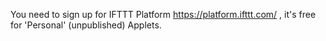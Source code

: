 You need to sign up for IFTTT Platform https://platform.ifttt.com/ , it's free for 'Personal' (unpublished) Applets.

